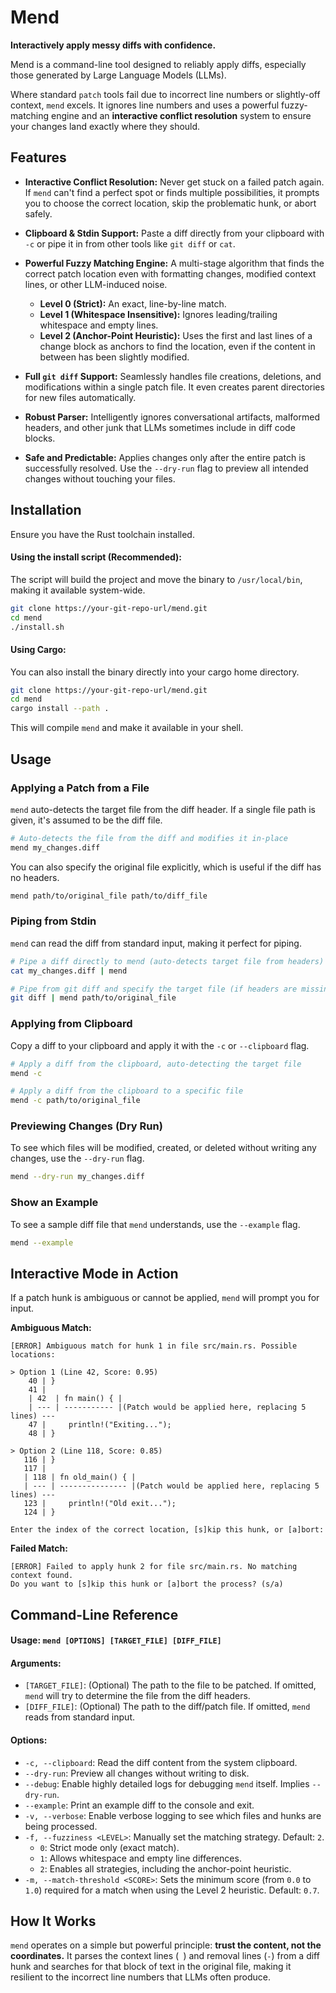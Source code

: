 # Mend

**Interactively apply messy diffs with confidence.**

Mend is a command-line tool designed to reliably apply diffs, especially those generated by Large Language Models (LLMs).

Where standard `patch` tools fail due to incorrect line numbers or slightly-off context, `mend` excels. It ignores line numbers and uses a powerful fuzzy-matching engine and an **interactive conflict resolution** system to ensure your changes land exactly where they should.

## Features

-   **Interactive Conflict Resolution:** Never get stuck on a failed patch again. If `mend` can't find a perfect spot or finds multiple possibilities, it prompts you to choose the correct location, skip the problematic hunk, or abort safely.

-   **Clipboard & Stdin Support:** Paste a diff directly from your clipboard with `-c` or pipe it in from other tools like `git diff` or `cat`.

-   **Powerful Fuzzy Matching Engine:** A multi-stage algorithm that finds the correct patch location even with formatting changes, modified context lines, or other LLM-induced noise.
    -   **Level 0 (Strict):** An exact, line-by-line match.
    -   **Level 1 (Whitespace Insensitive):** Ignores leading/trailing whitespace and empty lines.
    -   **Level 2 (Anchor-Point Heuristic):** Uses the first and last lines of a change block as anchors to find the location, even if the content in between has been slightly modified.

-   **Full `git diff` Support:** Seamlessly handles file creations, deletions, and modifications within a single patch file. It even creates parent directories for new files automatically.

-   **Robust Parser:** Intelligently ignores conversational artifacts, malformed headers, and other junk that LLMs sometimes include in diff code blocks.

-   **Safe and Predictable:** Applies changes only after the entire patch is successfully resolved. Use the `--dry-run` flag to preview all intended changes without touching your files.

## Installation

Ensure you have the Rust toolchain installed.

#### Using the install script (Recommended):

The script will build the project and move the binary to `/usr/local/bin`, making it available system-wide.

```bash
git clone https://your-git-repo-url/mend.git
cd mend
./install.sh
```

#### Using Cargo:

You can also install the binary directly into your cargo home directory.

```bash
git clone https://your-git-repo-url/mend.git
cd mend
cargo install --path .
```

This will compile `mend` and make it available in your shell.

## Usage

### Applying a Patch from a File

`mend` auto-detects the target file from the diff header. If a single file path is given, it's assumed to be the diff file.

```bash
# Auto-detects the file from the diff and modifies it in-place
mend my_changes.diff
```

You can also specify the original file explicitly, which is useful if the diff has no headers.
```bash
mend path/to/original_file path/to/diff_file
```

### Piping from Stdin

`mend` can read the diff from standard input, making it perfect for piping.

```bash
# Pipe a diff directly to mend (auto-detects target file from headers)
cat my_changes.diff | mend

# Pipe from git diff and specify the target file (if headers are missing/ambiguous)
git diff | mend path/to/original_file
```

### Applying from Clipboard

Copy a diff to your clipboard and apply it with the `-c` or `--clipboard` flag.

```bash
# Apply a diff from the clipboard, auto-detecting the target file
mend -c

# Apply a diff from the clipboard to a specific file
mend -c path/to/original_file
```

### Previewing Changes (Dry Run)

To see which files will be modified, created, or deleted without writing any changes, use the `--dry-run` flag.

```bash
mend --dry-run my_changes.diff
```

### Show an Example

To see a sample diff file that `mend` understands, use the `--example` flag.

```bash
mend --example
```

## Interactive Mode in Action

If a patch hunk is ambiguous or cannot be applied, `mend` will prompt you for input.

**Ambiguous Match:**
```
[ERROR] Ambiguous match for hunk 1 in file src/main.rs. Possible locations:

> Option 1 (Line 42, Score: 0.95)
    40 | }
    41 |
    | 42  | fn main() { |
    | --- | ----------- |(Patch would be applied here, replacing 5 lines) ---
    47 |     println!("Exiting...");
    48 | }

> Option 2 (Line 118, Score: 0.85)
   116 | }
   117 |
   | 118 | fn old_main() { |
   | --- | --------------- |(Patch would be applied here, replacing 5 lines) ---
   123 |     println!("Old exit...");
   124 | }

Enter the index of the correct location, [s]kip this hunk, or [a]bort:
```

**Failed Match:**
```
[ERROR] Failed to apply hunk 2 for file src/main.rs. No matching context found.
Do you want to [s]kip this hunk or [a]bort the process? (s/a)
```

## Command-Line Reference

#### **Usage:** `mend [OPTIONS] [TARGET_FILE] [DIFF_FILE]`

#### **Arguments:**

-   `[TARGET_FILE]`: (Optional) The path to the file to be patched. If omitted, `mend` will try to determine the file from the diff headers.
-   `[DIFF_FILE]`: (Optional) The path to the diff/patch file. If omitted, `mend` reads from standard input.

#### **Options:**

-   `-c, --clipboard`: Read the diff content from the system clipboard.
-   `--dry-run`: Preview all changes without writing to disk.
-   `--debug`: Enable highly detailed logs for debugging `mend` itself. Implies `--dry-run`.
-   `--example`: Print an example diff to the console and exit.
-   `-v, --verbose`: Enable verbose logging to see which files and hunks are being processed.
-   `-f, --fuzziness <LEVEL>`: Manually set the matching strategy. Default: `2`.
    -   `0`: Strict mode only (exact match).
    -   `1`: Allows whitespace and empty line differences.
    -   `2`: Enables all strategies, including the anchor-point heuristic.
-   `-m, --match-threshold <SCORE>`: Sets the minimum score (from `0.0` to `1.0`) required for a match when using the Level 2 heuristic. Default: `0.7`.

## How It Works

`mend` operates on a simple but powerful principle: **trust the content, not the coordinates.** It parses the context lines (` `) and removal lines (`-`) from a diff hunk and searches for that block of text in the original file, making it resilient to the incorrect line numbers that LLMs often produce.